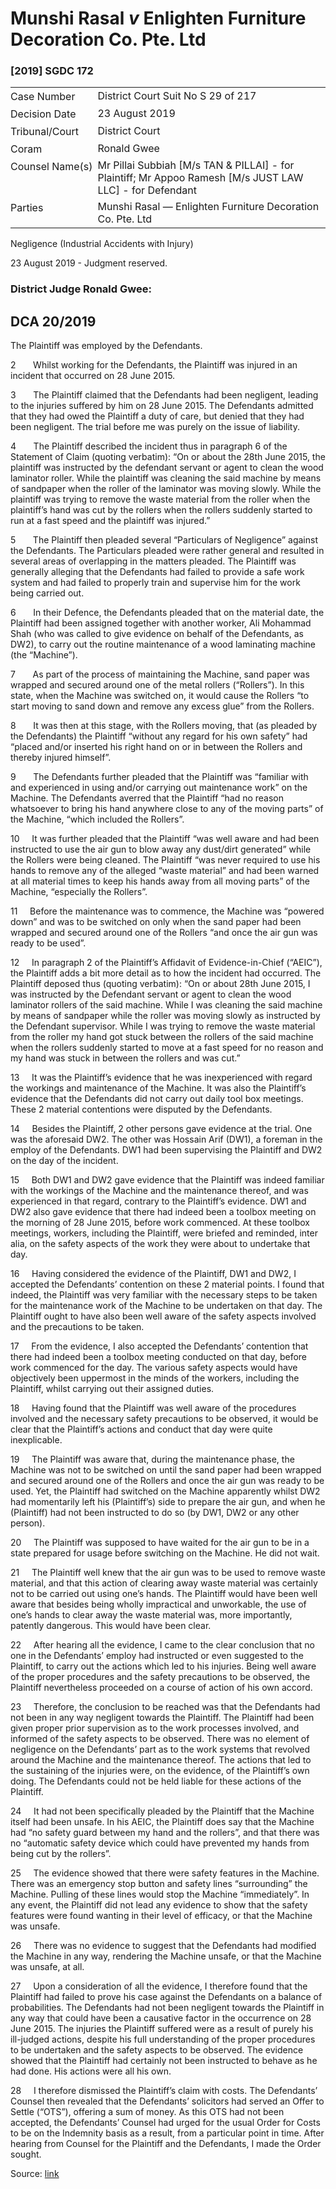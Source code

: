 <style>.footnotes::before { content: "Footnotes:"; }</style>
# Munshi Rasal _v_ Enlighten Furniture Decoration Co. Pte. Ltd  

### \[2019\] SGDC 172

<table id="info-table"><tbody><tr class="info-row"><td class="txt-label" style="padding: 4px 0px; white-space: nowrap" valign="top">Case Number</td><td class="txt-body">District Court Suit No S 29 of 217</td></tr><tr class="info-row"><td class="txt-label" style="padding: 4px 0px; white-space: nowrap" valign="top">Decision Date</td><td class="txt-body">23 August 2019</td></tr><tr class="info-row"><td class="txt-label" style="padding: 4px 0px; white-space: nowrap" valign="top">Tribunal/Court</td><td class="txt-body">District Court</td></tr><tr class="info-row"><td class="txt-label" style="padding: 4px 0px; white-space: nowrap" valign="top">Coram</td><td class="txt-body">Ronald Gwee</td></tr><tr class="info-row"><td class="txt-label" style="padding: 4px 0px; white-space: nowrap" valign="top">Counsel Name(s)</td><td class="txt-body">Mr Pillai Subbiah [M/s TAN &amp; PILLAI] - for Plaintiff; Mr Appoo Ramesh [M/s JUST LAW LLC] - for Defendant</td></tr><tr class="info-row"><td class="txt-label" style="padding: 4px 0px; white-space: nowrap" valign="top">Parties</td><td class="txt-body">Munshi Rasal — Enlighten Furniture Decoration Co. Pte. Ltd</td></tr></tbody></table>

Negligence (Industrial Accidents with Injury)

23 August 2019 - Judgment reserved.

### District Judge Ronald Gwee:

## DCA 20/2019

The Plaintiff was employed by the Defendants.

2       Whilst working for the Defendants, the Plaintiff was injured in an incident that occurred on 28 June 2015.

3       The Plaintiff claimed that the Defendants had been negligent, leading to the injuries suffered by him on 28 June 2015. The Defendants admitted that they had owed the Plaintiff a duty of care, but denied that they had been negligent. The trial before me was purely on the issue of liability.

4       The Plaintiff described the incident thus in paragraph 6 of the Statement of Claim (quoting verbatim): “On or about the 28th June 2015, the plaintiff was instructed by the defendant servant or agent to clean the wood laminator roller. While the plaintiff was cleaning the said machine by means of sandpaper when the roller of the laminator was moving slowly. While the plaintiff was trying to remove the waste material from the roller when the plaintiff’s hand was cut by the rollers when the rollers suddenly started to run at a fast speed and the plaintiff was injured.”

5       The Plaintiff then pleaded several “Particulars of Negligence” against the Defendants. The Particulars pleaded were rather general and resulted in several areas of overlapping in the matters pleaded. The Plaintiff was generally alleging that the Defendants had failed to provide a safe work system and had failed to properly train and supervise him for the work being carried out.

6       In their Defence, the Defendants pleaded that on the material date, the Plaintiff had been assigned together with another worker, Ali Mohammad Shah (who was called to give evidence on behalf of the Defendants, as DW2), to carry out the routine maintenance of a wood laminating machine (the “Machine”).

7       As part of the process of maintaining the Machine, sand paper was wrapped and secured around one of the metal rollers (“Rollers”). In this state, when the Machine was switched on, it would cause the Rollers “to start moving to sand down and remove any excess glue” from the Rollers.

8       It was then at this stage, with the Rollers moving, that (as pleaded by the Defendants) the Plaintiff “without any regard for his own safety” had “placed and/or inserted his right hand on or in between the Rollers and thereby injured himself”.

9       The Defendants further pleaded that the Plaintiff was “familiar with and experienced in using and/or carrying out maintenance work” on the Machine. The Defendants averred that the Plaintiff “had no reason whatsoever to bring his hand anywhere close to any of the moving parts” of the Machine, “which included the Rollers”.

10     It was further pleaded that the Plaintiff “was well aware and had been instructed to use the air gun to blow away any dust/dirt generated” while the Rollers were being cleaned. The Plaintiff “was never required to use his hands to remove any of the alleged “waste material” and had been warned at all material times to keep his hands away from all moving parts” of the Machine, “especially the Rollers”.

11     Before the maintenance was to commence, the Machine was “powered down” and was to be switched on only when the sand paper had been wrapped and secured around one of the Rollers “and once the air gun was ready to be used”.

12     In paragraph 2 of the Plaintiff’s Affidavit of Evidence-in-Chief (“AEIC”), the Plaintiff adds a bit more detail as to how the incident had occurred. The Plaintiff deposed thus (quoting verbatim): “On or about 28th June 2015, I was instructed by the Defendant servant or agent to clean the wood laminator rollers of the said machine. While I was cleaning the said machine by means of sandpaper while the roller was moving slowly as instructed by the Defendant supervisor. While I was trying to remove the waste material from the roller my hand got stuck between the rollers of the said machine when the rollers suddenly started to move at a fast speed for no reason and my hand was stuck in between the rollers and was cut.”

13     It was the Plaintiff’s evidence that he was inexperienced with regard the workings and maintenance of the Machine. It was also the Plaintiff’s evidence that the Defendants did not carry out daily tool box meetings. These 2 material contentions were disputed by the Defendants.

14     Besides the Plaintiff, 2 other persons gave evidence at the trial. One was the aforesaid DW2. The other was Hossain Arif (DW1), a foreman in the employ of the Defendants. DW1 had been supervising the Plaintiff and DW2 on the day of the incident.

15     Both DW1 and DW2 gave evidence that the Plaintiff was indeed familiar with the workings of the Machine and the maintenance thereof, and was experienced in that regard, contrary to the Plaintiff’s evidence. DW1 and DW2 also gave evidence that there had indeed been a toolbox meeting on the morning of 28 June 2015, before work commenced. At these toolbox meetings, workers, including the Plaintiff, were briefed and reminded, inter alia, on the safety aspects of the work they were about to undertake that day.

16     Having considered the evidence of the Plaintiff, DW1 and DW2, I accepted the Defendants’ contention on these 2 material points. I found that indeed, the Plaintiff was very familiar with the necessary steps to be taken for the maintenance work of the Machine to be undertaken on that day. The Plaintiff ought to have also been well aware of the safety aspects involved and the precautions to be taken.

17     From the evidence, I also accepted the Defendants’ contention that there had indeed been a toolbox meeting conducted on that day, before work commenced for the day. The various safety aspects would have objectively been uppermost in the minds of the workers, including the Plaintiff, whilst carrying out their assigned duties.

18     Having found that the Plaintiff was well aware of the procedures involved and the necessary safety precautions to be observed, it would be clear that the Plaintiff’s actions and conduct that day were quite inexplicable.

19     The Plaintiff was aware that, during the maintenance phase, the Machine was not to be switched on until the sand paper had been wrapped and secured around one of the Rollers and once the air gun was ready to be used. Yet, the Plaintiff had switched on the Machine apparently whilst DW2 had momentarily left his (Plaintiff’s) side to prepare the air gun, and when he (Plaintiff) had not been instructed to do so (by DW1, DW2 or any other person).

20     The Plaintiff was supposed to have waited for the air gun to be in a state prepared for usage before switching on the Machine. He did not wait.

21     The Plaintiff well knew that the air gun was to be used to remove waste material, and that this action of clearing away waste material was certainly not to be carried out using one’s hands. The Plaintiff would have been well aware that besides being wholly impractical and unworkable, the use of one’s hands to clear away the waste material was, more importantly, patently dangerous. This would have been clear.

22     After hearing all the evidence, I came to the clear conclusion that no one in the Defendants’ employ had instructed or even suggested to the Plaintiff, to carry out the actions which led to his injuries. Being well aware of the proper procedures and the safety precautions to be observed, the Plaintiff nevertheless proceeded on a course of action of his own accord.

23     Therefore, the conclusion to be reached was that the Defendants had not been in any way negligent towards the Plaintiff. The Plaintiff had been given proper prior supervision as to the work processes involved, and informed of the safety aspects to be observed. There was no element of negligence on the Defendants’ part as to the work systems that revolved around the Machine and the maintenance thereof. The actions that led to the sustaining of the injuries were, on the evidence, of the Plaintiff’s own doing. The Defendants could not be held liable for these actions of the Plaintiff.

24     It had not been specifically pleaded by the Plaintiff that the Machine itself had been unsafe. In his AEIC, the Plaintiff does say that the Machine had “no safety guard between my hand and the rollers”, and that there was no “automatic safety device which could have prevented my hands from being cut by the rollers”.

25     The evidence showed that there were safety features in the Machine. There was an emergency stop button and safety lines “surrounding” the Machine. Pulling of these lines would stop the Machine “immediately”. In any event, the Plaintiff did not lead any evidence to show that the safety features were found wanting in their level of efficacy, or that the Machine was unsafe.

26     There was no evidence to suggest that the Defendants had modified the Machine in any way, rendering the Machine unsafe, or that the Machine was unsafe, at all.

27     Upon a consideration of all the evidence, I therefore found that the Plaintiff had failed to prove his case against the Defendants on a balance of probabilities. The Defendants had not been negligent towards the Plaintiff in any way that could have been a causative factor in the occurrence on 28 June 2015. The injuries the Plaintiff suffered were as a result of purely his ill-judged actions, despite his full understanding of the proper procedures to be undertaken and the safety aspects to be observed. The evidence showed that the Plaintiff had certainly not been instructed to behave as he had done. His actions were all his own.

28     I therefore dismissed the Plaintiff’s claim with costs. The Defendants’ Counsel then revealed that the Defendants’ solicitors had served an Offer to Settle (“OTS”), offering a sum of money. As this OTS had not been accepted, the Defendants’ Counsel had urged for the usual Order for Costs to be on the Indemnity basis as a result, from a particular point in time. After hearing from Counsel for the Plaintiff and the Defendants, I made the Order sought.


Source: [link](https://www.lawnet.sg:443/lawnet/web/lawnet/free-resources?p_p_id=freeresources_WAR_lawnet3baseportlet&p_p_lifecycle=1&p_p_state=normal&p_p_mode=view&_freeresources_WAR_lawnet3baseportlet_action=openContentPage&_freeresources_WAR_lawnet3baseportlet_docId=%2FJudgment%2F23523-SSP.xml)